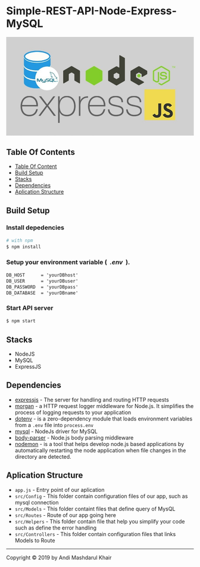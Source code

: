 # Simple-REST-API-Node-Express-MySQL

<p align="center">
  <a href="https://nodejs.org/">
    <img title="Restful API" width='700' src="https://raw.githubusercontent.com/arul29/Simple-REST-API-Node-Express-MySQL/master/img/ExpressMySQL.jpg">
  </a>
</p>

## Table Of Contents

  - [Table Of Content](#table-of-content)
  - [Build Setup](#build-setup)
  - [Stacks](#stacks)
  - [Dependencies](#dependencies)
  - [Aplication Structure](#aplication-Structure)
  <!-- - [API Docs](#api-docs)
    - [Novel](#novel)
    - [Genre](#genre) -->

## Build Setup

<h3>Install depedencies</h3>

```bash
# with npm
$ npm install
```

<h3>Setup your environment variable (&nbsp <i>.env</i>&nbsp ).</h3>

```env
DB_HOST      = 'yourDBhost'
DB_USER      = 'yourDBuser'
DB_PASSWORD  = 'yourDBpass'
DB_DATABASE  = 'yourDBname'
```

<h3>Start API server</h3>

```bash
$ npm start
```

## Stacks

- NodeJS
- MySQL
- ExpressJS

## Dependencies

- [expressjs](https://www.npmjs.com/package/express) - The server for handling and routing HTTP requests
- [morgan](https://www.npmjs.com/package/morgan) - a HTTP request logger middleware for Node.js. It simplifies the process of logging requests to your application
- [dotenv](https://www.npmjs.com/package/dotenv) - is a zero-dependency module that loads environment variables from a `.env` file into `process.env`
- [mysql](https://www.npmjs.com/package/mysql) - NodeJs driver for MySQL
- [body-parser](https://www.npmjs.com/package/body-parser) - Node.js body parsing middleware
- [nodemon](https://www.npmjs.com/package/nodemon) - is a tool that helps develop node.js based applications by automatically restarting the node application when file changes in the directory are detected.

## Aplication Structure

- `app.js` - Entry point of our aplication
- `src/Config` - This folder contain configuration files of our app, such as mysql connection
- `src/Models` - This folder containt files that define query of MysQL
- `src/Routes` - Route of our app going here
- `src/Helpers` - This folder contain file that help you simplify your code such as define the error handling
- `src/Controllers` - This folder contain configuration files that links Models to Route

---

<!-- ## API Docs

### **Novel**

| Method | Endpoint      | Description      | Request Param    | Request Body                                                                                                                 | Request Query                                                    |
| ------ | ------------- | ---------------- | ---------------- | ---------------------------------------------------------------------------------------------------------------------------- | ---------------------------------------------------------------- |
| GET    | /api/novel    | Get Novels       | -                | -                                                                                                                            | `title`:STRING `author`:STRING `genre`: INTEGER `status`:INTEGER |
| POST   | /api/novel    | Add New Novel    | -                | `title`:STRING (Required) `author`:STRING (Required) `image_url`:STRING `status`:STRING (Required) `genre`:STRING (Required) | -                                                                |
| PUT    | api/novel/:id | Edit Novel By ID | `id`: INT (UUID) | `title`:STRING (Required) `author`:STRING (Required) `image_url`:STRING `status`:STRING (Required) `genre`:STRING (Required) | -                                                                |
| DELETE | api/novel     | Delete Novel     | -                | `id`:INT                                                                                                                     | -                                                                |

### **Genre**

| Method | Endpoint   | Description    | Request Param | Request Body              | Request Query |
| ------ | ---------- | -------------- | ------------- | ------------------------- | ------------- |
| GET    | /api/genre | Get All Genres | -             | -                         | -             |
| POST   | /api/genre | Add New Genre  | -             | `genre`:STRING (Required) | -             |

--- -->

Copyright © 2019 by Andi Mashdarul Khair